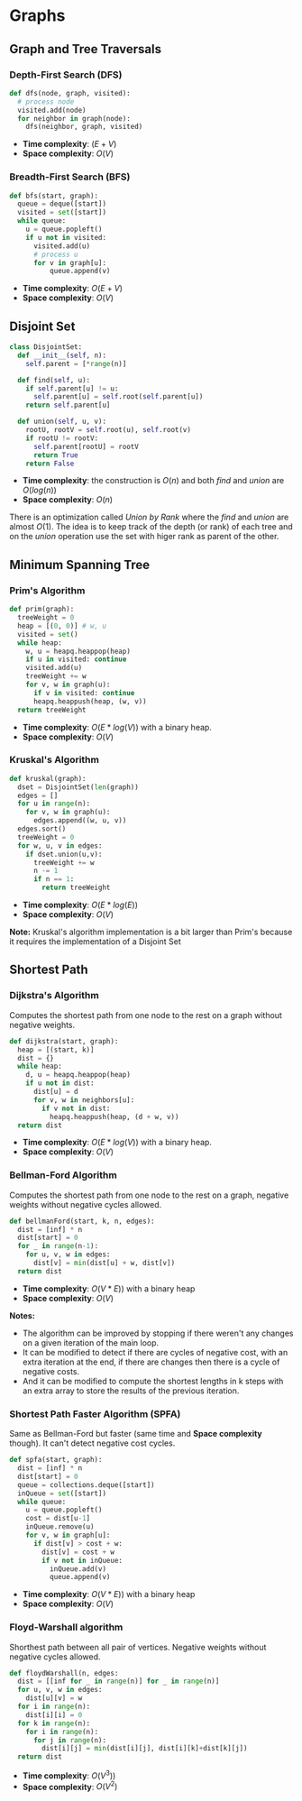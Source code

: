 # Graphs

## Graph and Tree Traversals

### Depth-First Search (DFS)

```python
def dfs(node, graph, visited):
  # process node
  visited.add(node)
  for neighbor in graph(node):
    dfs(neighbor, graph, visited)
```

* **Time complexity**: $(E+V)$
* **Space complexity**: $O(V)$

### Breadth-First Search (BFS)

```python
def bfs(start, graph):
  queue = deque([start])
  visited = set([start])
  while queue:
    u = queue.popleft()
    if u not in visited:
      visited.add(u)
      # process u
      for v in graph[u]:
          queue.append(v)
```

* **Time complexity**: $O(E+V)$
* **Space complexity**: $O(V)$

## Disjoint Set

```python
class DisjointSet:
  def __init__(self, n):
    self.parent = [*range(n)]

  def find(self, u):
    if self.parent[u] != u:
      self.parent[u] = self.root(self.parent[u])
    return self.parent[u]

  def union(self, u, v):
    rootU, rootV = self.root(u), self.root(v)
    if rootU != rootV:
      self.parent[rootU] = rootV
      return True
    return False
```

* **Time complexity**: the construction is $O(n)$ and both *find* and *union* are $O(log(n))$
* **Space complexity**: $O(n)$

There is an optimization called *Union by Rank* where the *find* and *union* are almost $O(1)$. The idea is to keep track of the depth (or rank) of each tree and on the *union* operation use the set with higer rank as parent of the other.

## Minimum Spanning Tree

### Prim's Algorithm

```python
def prim(graph):
  treeWeight = 0
  heap = [(0, 0)] # w, u
  visited = set()
  while heap:
    w, u = heapq.heappop(heap)
    if u in visited: continue
    visited.add(u)
    treeWeight += w
    for v, w in graph(u):
      if v in visited: continue
      heapq.heappush(heap, (w, v))
  return treeWeight
```

* **Time complexity**: $O(E * log(V))$ with a binary heap.
* **Space complexity**: $O(V)$

### Kruskal's Algorithm

```python
def kruskal(graph):
  dset = DisjointSet(len(graph))
  edges = []
  for u in range(n):
    for v, w in graph(u):
      edges.append((w, u, v))
  edges.sort()
  treeWeight = 0
  for w, u, v in edges:
    if dset.union(u,v):
      treeWeight += w
      n -= 1
      if n == 1:
        return treeWeight
```

* **Time complexity**: $O(E * log(E))$
* **Space complexity**: $O(V)$

**Note:** Kruskal's algorithm implementation is a bit larger than Prim's because it requires the implementation of a Disjoint Set

## Shortest Path

### Dijkstra's Algorithm

Computes the shortest path from one node to the rest on a graph without negative weights.

```python
def dijkstra(start, graph):
  heap = [(start, k)]
  dist = {}
  while heap:
    d, u = heapq.heappop(heap)
    if u not in dist:
      dist[u] = d
      for v, w in neighbors[u]:
        if v not in dist:
          heapq.heappush(heap, (d + w, v))
  return dist
```

* **Time complexity**: $O(E * log(V))$ with a binary heap.
* **Space complexity**: $O(V)$

### Bellman-Ford Algorithm

Computes the shortest path from one node to the rest on a graph, negative weights without negative cycles allowed.

```python
def bellmanFord(start, k, n, edges):
  dist = [inf] * n
  dist[start] = 0
  for _ in range(n-1):
    for u, v, w in edges:
      dist[v] = min(dist[u] + w, dist[v])
  return dist
```

* **Time complexity**: $O(V * E))$ with a binary heap
* **Space complexity**: $O(V)$

**Notes:**

- The algorithm can be improved by stopping if there weren't any changes on a given iteration of the main loop.
- It can be modified to detect if there are cycles of negative cost, with an extra iteration at the end, if there are changes then there is a cycle of negative costs.
- And it can be modified to compute the shortest lengths in k steps with an extra array to store the results of the previous iteration.

### Shortest Path Faster Algorithm (SPFA)

Same as Bellman-Ford but faster (same time and **Space complexity** though). It can't detect negative cost cycles.

```python
def spfa(start, graph):
  dist = [inf] * n
  dist[start] = 0
  queue = collections.deque([start])
  inQueue = set([start])
  while queue:
    u = queue.popleft()
    cost = dist[u-1]
    inQueue.remove(u)
    for v, w in graph[u]:
      if dist[v] > cost + w:
        dist[v] = cost + w
        if v not in inQueue:
          inQueue.add(v)
          queue.append(v)
```

* **Time complexity**: $O(V * E))$ with a binary heap
* **Space complexity**: $O(V)$

### Floyd-Warshall algorithm

Shorthest path between all pair of vertices. Negative weights without negative cycles allowed.

```python
def floydWarshall(n, edges:
  dist = [[inf for _ in range(n)] for _ in range(n)]
  for u, v, w in edges:
    dist[u][v] = w
  for i in range(n):
    dist[i][i] = 0
  for k in range(n):
    for i in range(n):
      for j in range(n):
        dist[i][j] = min(dist[i][j], dist[i][k]+dist[k][j])
  return dist
```

* **Time complexity**: $O(V^3))$
* **Space complexity**: $O(V^2)$
